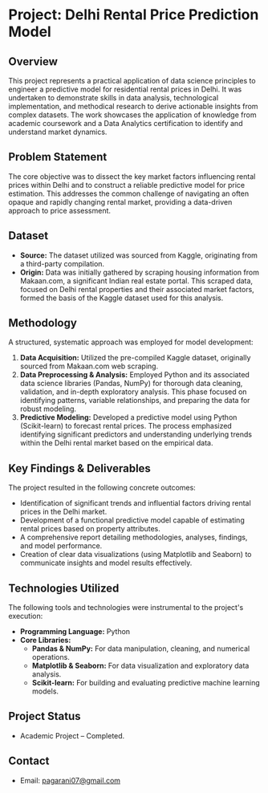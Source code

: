 # Project: Delhi Rental Price Prediction Model

## Overview

This project represents a practical application of data science principles to engineer a predictive model for residential rental prices in Delhi. It was undertaken to demonstrate skills in data analysis, technological implementation, and methodical research to derive actionable insights from complex datasets. The work showcases the application of knowledge from academic coursework and a Data Analytics certification to identify and understand market dynamics.

## Problem Statement

The core objective was to dissect the key market factors influencing rental prices within Delhi and to construct a reliable predictive model for price estimation. This addresses the common challenge of navigating an often opaque and rapidly changing rental market, providing a data-driven approach to price assessment.

## Dataset

*   **Source:** The dataset utilized was sourced from Kaggle, originating from a third-party compilation.
*   **Origin:** Data was initially gathered by scraping housing information from Makaan.com, a significant Indian real estate portal. This scraped data, focused on Delhi rental properties and their associated market factors, formed the basis of the Kaggle dataset used for this analysis.

## Methodology

A structured, systematic approach was employed for model development:

1.  **Data Acquisition:** Utilized the pre-compiled Kaggle dataset, originally sourced from Makaan.com web scraping.
2.  **Data Preprocessing & Analysis:** Employed Python and its associated data science libraries (Pandas, NumPy) for thorough data cleaning, validation, and in-depth exploratory analysis. This phase focused on identifying patterns, variable relationships, and preparing the data for robust modeling.
3.  **Predictive Modeling:** Developed a predictive model using Python (Scikit-learn) to forecast rental prices. The process emphasized identifying significant predictors and understanding underlying trends within the Delhi rental market based on the empirical data.

## Key Findings & Deliverables

The project resulted in the following concrete outcomes:

*   Identification of significant trends and influential factors driving rental prices in the Delhi market.
*   Development of a functional predictive model capable of estimating rental prices based on property attributes.
*   A comprehensive report detailing methodologies, analyses, findings, and model performance.
*   Creation of clear data visualizations (using Matplotlib and Seaborn) to communicate insights and model results effectively.

## Technologies Utilized

The following tools and technologies were instrumental to the project's execution:

*   **Programming Language:** Python
*   **Core Libraries:**
    *   **Pandas & NumPy:** For data manipulation, cleaning, and numerical operations.
    *   **Matplotlib & Seaborn:** For data visualization and exploratory data analysis.
    *   **Scikit-learn:** For building and evaluating predictive machine learning models.

## Project Status

*   Academic Project – Completed.

## Contact

*   Email: pagarani07@gmail.com
